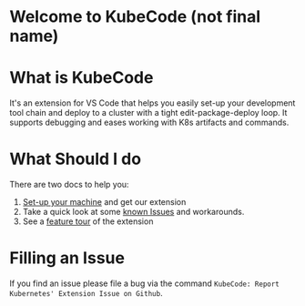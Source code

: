 # Welcome to KubeCode (not final name)

# What is KubeCode

It's an extension for VS Code that helps you easily set-up your development tool chain and deploy to a cluster with a tight edit-package-deploy loop.  It supports debugging and eases working with K8s artifacts and commands.

# What Should I do

There are two docs to help you:
1. [Set-up your machine](1_startHere.md) and get our extension
1. Take a quick look at some [known Issues](knownIssues.md) and workarounds.
1. See a [feature tour](2_featureTour.md) of the extension

# Filling an Issue

If you find an issue please file a bug via the command `KubeCode: Report Kubernetes' Extension Issue on Github`.


